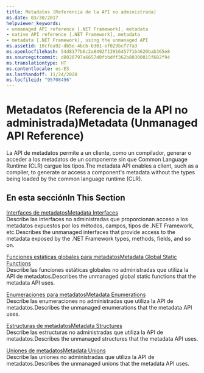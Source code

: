 ```yaml
---
title: Metadatos (Referencia de la API no administrada)
ms.date: 03/30/2017
helpviewer_keywords:
- unmanaged API reference [.NET Framework], metadata
- native API reference [.NET Framework], metadata
- metadata [.NET Framework], using the unmanaged API
ms.assetid: 10cfea92-db5e-4bcb-b301-ef029bcf77a3
ms.openlocfilehash: 54d8177b6c2a8492f1391645771b4620bab365e8
ms.sourcegitcommit: d8020797a6657d0fbbdff362b80300815f682f94
ms.translationtype: HT
ms.contentlocale: es-ES
ms.lasthandoff: 11/24/2020
ms.locfileid: "95708496"
---
```

# <a name="metadata-unmanaged-api-reference"></a><span data-ttu-id="4175f-102">Metadatos (Referencia de la API no administrada)</span><span class="sxs-lookup"><span data-stu-id="4175f-102">Metadata (Unmanaged API Reference)</span></span>

<span data-ttu-id="4175f-103">La API de metadatos permite a un cliente, como un compilador, generar o acceder a los metadatos de un componente sin que Common Language Runtime (CLR) cargue los tipos.</span><span class="sxs-lookup"><span data-stu-id="4175f-103">The metadata API enables a client, such as a compiler, to generate or access a component's metadata without the types being loaded by the common language runtime (CLR).</span></span>  
  
## <a name="in-this-section"></a><span data-ttu-id="4175f-104">En esta sección</span><span class="sxs-lookup"><span data-stu-id="4175f-104">In This Section</span></span>  

 [<span data-ttu-id="4175f-105">Interfaces de metadatos</span><span class="sxs-lookup"><span data-stu-id="4175f-105">Metadata Interfaces</span></span>](metadata-interfaces.md)  
 <span data-ttu-id="4175f-106">Describe las interfaces no administradas que proporcionan acceso a los metadatos expuestos por los métodos, campos, tipos de .NET Framework, etc.</span><span class="sxs-lookup"><span data-stu-id="4175f-106">Describes the unmanaged interfaces that provide access to the metadata exposed by the .NET Framework types, methods, fields, and so on.</span></span>  
  
 [<span data-ttu-id="4175f-107">Funciones estáticas globales para metadatos</span><span class="sxs-lookup"><span data-stu-id="4175f-107">Metadata Global Static Functions</span></span>](metadata-global-static-functions.md)  
 <span data-ttu-id="4175f-108">Describe las funciones estáticas globales no administradas que utiliza la API de metadatos.</span><span class="sxs-lookup"><span data-stu-id="4175f-108">Describes the unmanaged global static functions that the metadata API uses.</span></span>  
  
 [<span data-ttu-id="4175f-109">Enumeraciones para metadatos</span><span class="sxs-lookup"><span data-stu-id="4175f-109">Metadata Enumerations</span></span>](metadata-enumerations.md)  
 <span data-ttu-id="4175f-110">Describe las enumeraciones no administradas que utiliza la API de metadatos.</span><span class="sxs-lookup"><span data-stu-id="4175f-110">Describes the unmanaged enumerations that the metadata API uses.</span></span>  
  
 [<span data-ttu-id="4175f-111">Estructuras de metadatos</span><span class="sxs-lookup"><span data-stu-id="4175f-111">Metadata Structures</span></span>](metadata-structures.md)  
 <span data-ttu-id="4175f-112">Describe las estructuras no administradas que utiliza la API de metadatos.</span><span class="sxs-lookup"><span data-stu-id="4175f-112">Describes the unmanaged structures that the metadata API uses.</span></span>  
  
 [<span data-ttu-id="4175f-113">Uniones de metadatos</span><span class="sxs-lookup"><span data-stu-id="4175f-113">Metadata Unions</span></span>](metadata-unions.md)  
 <span data-ttu-id="4175f-114">Describe las uniones no administradas que utiliza la API de metadatos.</span><span class="sxs-lookup"><span data-stu-id="4175f-114">Describes the unmanaged unions that the metadata API uses.</span></span>
